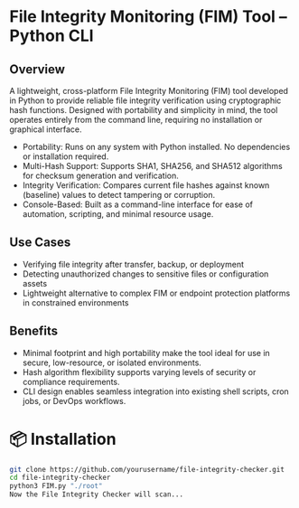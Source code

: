 # File Integrity Monitoring (FIM) Tool – Python CLI
## Overview

A lightweight, cross-platform File Integrity Monitoring (FIM) tool developed in Python to provide reliable file integrity verification using cryptographic hash functions. Designed with portability and simplicity in mind, the tool operates entirely from the command line, requiring no installation or graphical interface.

* Portability: Runs on any system with Python installed. No dependencies or installation required.
* Multi-Hash Support: Supports SHA1, SHA256, and SHA512 algorithms for checksum generation and verification.
* Integrity Verification: Compares current file hashes against known (baseline) values to detect tampering or corruption.
* Console-Based: Built as a command-line interface for ease of automation, scripting, and minimal resource usage.



## Use Cases
* Verifying file integrity after transfer, backup, or deployment
* Detecting unauthorized changes to sensitive files or configuration assets
* Lightweight alternative to complex FIM or endpoint protection platforms in constrained environments

## Benefits
* Minimal footprint and high portability make the tool ideal for use in secure, low-resource, or isolated environments.
* Hash algorithm flexibility supports varying levels of security or compliance requirements.
* CLI design enables seamless integration into existing shell scripts, cron jobs, or DevOps workflows.


# 📦 Installation

```bash
git clone https://github.com/yourusername/file-integrity-checker.git
cd file-integrity-checker
python3 FIM.py "./root"
Now the File Integrity Checker will scan...
```
